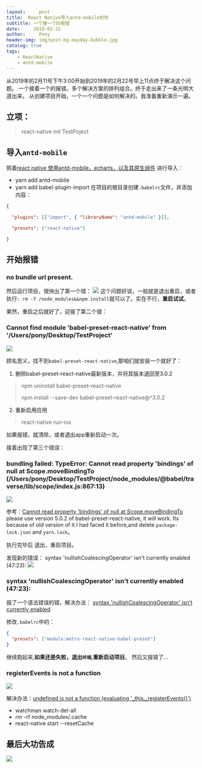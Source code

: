 ```yaml
---
layout:     post
title:  React Native导入antd-mobile的坑
subtitle: 一个接一个的报错
date:     2019-02-22
author:     Pony
header-img: img/post-bg-mayday-bubble.jpg
catalog: true
tags:
    - ReactNative
    - antd-mobile
---
```

从2019年的2月11号下午3:00开始到2019年的2月22号早上11点终于解决这个问题。
一个接着一个的报错。多个解决方案的排列组合。终于走出来了一条光明大道出来。
从创建项目开始，一个一个问题是如何解决的。我准备重新演示一遍。
## 立项：
>react-native init TestPoject

## 导入`antd-mobile`
照着[react native 使用antd-mobile，echarts，以及其原生组件](https://www.jianshu.com/p/fb5453910263)
进行导入：
* yarn add antd-mobile
* yarn add babel-plugin-import
在项目的根目录创建`.babelrc`文件，并添加内容：

```json
{

  "plugins": [["import", { "libraryName": "antd-mobile" }]],

  "presets": ["react-native"]

}
```


## 开始报错
### no bundle url present.
然后运行项目，很快出了第一个错：
![](https://ws4.sinaimg.cn/large/006tKfTcly1g0f545ogumj309o0izwff.jpg)
这个问题好说，一般就是退出重启，或者执行`: rm -f /node_modules&&npm install`就可以了。实在不行，**重启试试**。

果然，重启之后就好了，迎接了第二个错：
### Cannot find module 'babel-preset-react-native' from '/Users/pony/Desktop/TestProject'
![](https://ws4.sinaimg.cn/large/006tKfTcly1g0f54wy2p1j309o0iz40i.jpg)


顾名思义，找不到`babel-preset-react-native`,那咱们就安装一个就好了：

1. 删除babel-preset-react-native最新版本，并将其版本退回至3.0.2
>npm uninstall babel-preset-react-native
>
>npm install --save-dev babel-preset-react-native@^3.0.2

2. 重新启用应用
>react-native run-ios

如果报错，就清除，或者退出app重新启动一次。

接着出现了第三个错误：
###  bundling failed: TypeError: Cannot read property 'bindings' of null at Scope.moveBindingTo (/Users/pony/Desktop/TestProject/node_modules/@babel/traverse/lib/scope/index.js:867:13)
![](https://ws2.sinaimg.cn/large/006tKfTcly1g0f55xz6ykj309o0izjsz.jpg)


参考：[Cannot read property 'bindings' of null at Scope.moveBindingTo](https://github.com/babel/babel/issues/8575)
please use version 5.0.2 of babel-preset-react-native, it will work. Its because of old version of it.I had faced it before,and delete `package-lock.json` and `yarn.lock`。

执行完毕后 退出，重启项目。

发现新的错误：
 syntax 'nullishCoalescingOperator' isn't currently enabled (47:23):
![](https://ws4.sinaimg.cn/large/006tKfTcly1g0f58lt1voj309o0iz76p.jpg)


### syntax 'nullishCoalescingOperator' isn't currently enabled (47:23):
 报了一个语法错误的错，解决办法：
 [syntax 'nullishCoalescingOperator' isn't currently enabled](https://stackoverflow.com/questions/53944204/syntax-nullishcoalescingoperator-isnt-currently-enabled)
 
 修改`.babelrc`中的：
 
```json
{
  "presets": ["module:metro-react-native-babel-preset"]
}
```


继续跑起来,**如果还是失败，退出`终端`,重新启动项目**。
然后又报错了...
### registerEvents is not a function
![](https://ws1.sinaimg.cn/large/006tKfTcly1g0f594o21cj309o0izmyg.jpg)
   
  解决办法：[undefined is not a function (evaluating '_this._registerEvents()')](https://stackoverflow.com/questions/52713101/undefined-is-not-a-function-evaluating-this-registerevents)
  * watchman watch-del-all
  * rm -rf node_modules/.cache
  * react-native start --resetCache
  
  
  ## 最后大功告成
![](https://ws4.sinaimg.cn/large/006tKfTcly1g0f52xqtvkj309o0izt92.jpg)

  